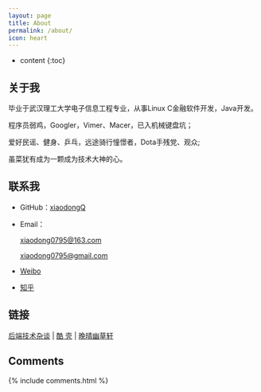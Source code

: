 ```yaml
---
layout: page
title: About
permalink: /about/
icon: heart
---
```


* content
{:toc}

## 关于我

毕业于武汉理工大学电子信息工程专业，从事Linux C金融软件开发，Java开发。

程序员弱鸡，Googler，Vimer、Macer，已入机械键盘坑；

爱好民谣、健身、乒乓，远途骑行憧憬者，Dota手残党、观众;

虽菜犹有成为一颗成为技术大神的心。

## 联系我

* GitHub：[xiaodongQ](https://github.com/xiaodongQ)
* Email：

    <xiaodong0795@163.com>

    <xiaodong0795@gmail.com>

* [Weibo](http://weibo.com/xiaodongQ)
* [知乎](https://www.zhihu.com/people/xiaodongQ)

## 链接

[后端技术杂谈](http://www.rowkey.me/) \| [酷 壳](http://coolshell.cn/) \| [晚晴幽草轩](http://www.jeffjade.com/)

## Comments

{% include comments.html %}
